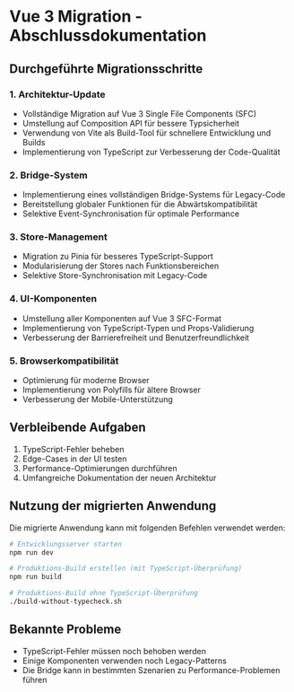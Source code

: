 # Vue 3 Migration - Abschlussdokumentation

## Durchgeführte Migrationsschritte

### 1. Architektur-Update
- Vollständige Migration auf Vue 3 Single File Components (SFC)
- Umstellung auf Composition API für bessere Typsicherheit
- Verwendung von Vite als Build-Tool für schnellere Entwicklung und Builds
- Implementierung von TypeScript zur Verbesserung der Code-Qualität

### 2. Bridge-System
- Implementierung eines vollständigen Bridge-Systems für Legacy-Code
- Bereitstellung globaler Funktionen für die Abwärtskompatibilität
- Selektive Event-Synchronisation für optimale Performance

### 3. Store-Management
- Migration zu Pinia für besseres TypeScript-Support
- Modularisierung der Stores nach Funktionsbereichen
- Selektive Store-Synchronisation mit Legacy-Code

### 4. UI-Komponenten
- Umstellung aller Komponenten auf Vue 3 SFC-Format
- Implementierung von TypeScript-Typen und Props-Validierung
- Verbesserung der Barrierefreiheit und Benutzerfreundlichkeit

### 5. Browserkompatibilität
- Optimierung für moderne Browser
- Implementierung von Polyfills für ältere Browser
- Verbesserung der Mobile-Unterstützung

## Verbleibende Aufgaben

1. TypeScript-Fehler beheben
2. Edge-Cases in der UI testen
3. Performance-Optimierungen durchführen
4. Umfangreiche Dokumentation der neuen Architektur

## Nutzung der migrierten Anwendung

Die migrierte Anwendung kann mit folgenden Befehlen verwendet werden:

```bash
# Entwicklungsserver starten
npm run dev

# Produktions-Build erstellen (mit TypeScript-Überprüfung)
npm run build

# Produktions-Build ohne TypeScript-Überprüfung
./build-without-typecheck.sh
```

## Bekannte Probleme

- TypeScript-Fehler müssen noch behoben werden
- Einige Komponenten verwenden noch Legacy-Patterns
- Die Bridge kann in bestimmten Szenarien zu Performance-Problemen führen
